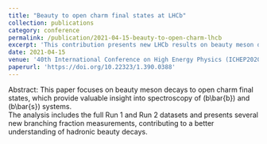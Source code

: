 ```yaml
---
title: "Beauty to open charm final states at LHCb"
collection: publications
category: conference
permalink: /publication/2021-04-15-beauty-to-open-charm-lhcb
excerpt: 'This contribution presents new LHCb results on beauty meson decays to open charm final states, based on Run 1 and Run 2 data, including several new branching fraction measurements and spectroscopy studies of bb̄ and bs̄ systems.'
date: 2021-04-15
venue: '40th International Conference on High Energy Physics (ICHEP2020), PoS(ICHEP2020)390'
paperurl: 'https://doi.org/10.22323/1.390.0388'
---
```

Abstract: This paper focuses on beauty meson decays to open charm final states, which provide valuable insight into spectroscopy of \(b\bar{b}\) and \(b\bar{s}\) systems.  
The analysis includes the full Run 1 and Run 2 datasets and presents several new branching fraction measurements, contributing to a better understanding of hadronic beauty decays.

